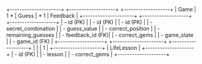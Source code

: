 +---------------------+         +-------------------+         +-------------------+
|        Game         | 1     * |       Guess       | *     1 |    Feedback       |
+---------------------+         +-------------------+         +-------------------+
| - id (PK)           |         | - id (PK)         |         | - id (PK)         |
| - secret_combination |         | - guess_value     |         | - correct_position |
| - remaining_guesses  |         | - feedback_id (FK)|         | - correct_gems     |
| - game_state         |         | - game_id (FK)    |         +-------------------+
+---------------------+         +-------------------+
             |
             |
             | 1
             |
       +--------------------+
       |    LifeLesson      |
       +--------------------+
       | - id (PK)          |
       | - lesson           |
       | - correct_gems     |
       +--------------------+
